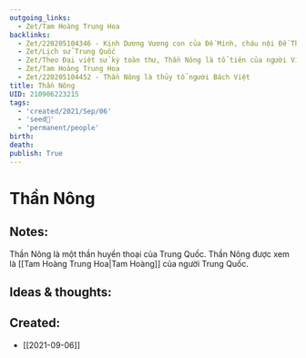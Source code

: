 ```yaml
---
outgoing_links:
  - Zet/Tam Hoàng Trung Hoa
backlinks:
  - Zet/220205104346 - Kinh Dương Vương con của Đế Minh, cháu nội Đế Thừa, chắt của Thần Nông
  - Zet/Lịch sử Trung Quốc
  - Zet/Theo Đại việt sử ký toàn thư, Thần Nông là tổ tiên của người Việt
  - Zet/Tam Hoàng Trung Hoa
  - Zet/220205104452 - Thần Nông là thủy tổ người Bách Việt
title: Thần Nông
UID: 210906223215
tags:
  - 'created/2021/Sep/06'
  - 'seed🥜'
  - 'permanent/people'
birth: 
death: 
publish: True
---
```

# Thần Nông

## Notes:
Thần Nông là một thần huyền thoại của Trung Quốc.
Thần Nông được xem là [[Tam Hoàng Trung Hoa|Tam Hoàng]] của người Trung Quốc.


## Ideas & thoughts:
## Created:
- [[2021-09-06]]
